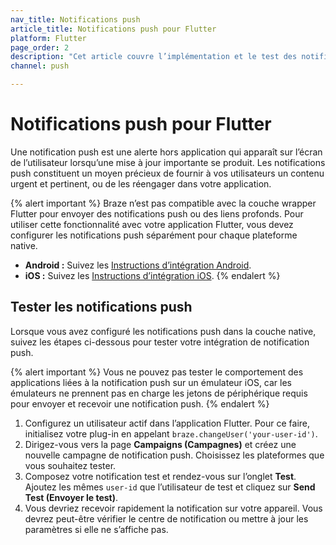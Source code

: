 ```yaml
---
nav_title: Notifications push
article_title: Notifications push pour Flutter
platform: Flutter
page_order: 2
description: "Cet article couvre l’implémentation et le test des notifications push sur Flutter."
channel: push

---
```


# Notifications push pour Flutter

Une notification push est une alerte hors application qui apparaît sur l’écran de l’utilisateur lorsqu’une mise à jour importante se produit. Les notifications push constituent un moyen précieux de fournir à vos utilisateurs un contenu urgent et pertinent, ou de les réengager dans votre application.

{% alert important %}
Braze n’est pas compatible avec la couche wrapper Flutter pour envoyer des notifications push ou des liens profonds. Pour utiliser cette fonctionnalité avec votre application Flutter, vous devez configurer les notifications push séparément pour chaque plateforme native. 
- **Android :** Suivez les [Instructions d’intégration Android]({{site.baseurl}}/developer_guide/platform_integration_guides/android/push_notifications/integration/standard_integration/).
- **iOS :** Suivez les [Instructions d’intégration iOS](https://braze-inc.github.io/braze-swift-sdk/tutorials/braze/b1-standard-push-notifications).
{% endalert %}


## Tester les notifications push

Lorsque vous avez configuré les notifications push dans la couche native, suivez les étapes ci-dessous pour tester votre intégration de notification push.

{% alert important %}
Vous ne pouvez pas tester le comportement des applications liées à la notification push sur un émulateur iOS, car les émulateurs ne prennent pas en charge les jetons de périphérique requis pour envoyer et recevoir une notification push.
{% endalert %}

1. Configurez un utilisateur actif dans l’application Flutter. Pour ce faire, initialisez votre plug-in en appelant `braze.changeUser('your-user-id')`.
2. Dirigez-vous vers la page **Campaigns (Campagnes)** et créez une nouvelle campagne de notification push. Choisissez les plateformes que vous souhaitez tester.
3. Composez votre notification test et rendez-vous sur l’onglet **Test**. Ajoutez les mêmes `user-id` que l’utilisateur de test et cliquez sur **Send Test (Envoyer le test)**.
4. Vous devriez recevoir rapidement la notification sur votre appareil. Vous devrez peut-être vérifier le centre de notification ou mettre à jour les paramètres si elle ne s’affiche pas.
